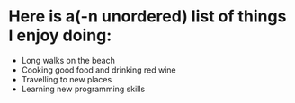 # Here is a(-n unordered) list of things I enjoy doing:
- Long walks on the beach
- Cooking good food and drinking red wine
- Travelling to new places
- Learning new programming skills
